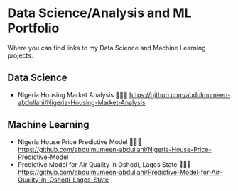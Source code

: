 # Data Science/Analysis and ML Portfolio
Where you can find links to my Data Science and Machine Learning projects.


## Data Science
- Nigeria Housing Market Analysis 🔗🔗🔗 https://github.com/abdulmumeen-abdullahi/Nigeria-Housing-Market-Analysis

## Machine Learning
- Nigeria House Price Predictive Model 🔗🔗🔗 https://github.com/abdulmumeen-abdullahi/Nigeria-House-Price-Predictive-Model
- Predictive Model for Air Quality in Oshodi, Lagos State 🔗🔗🔗 https://github.com/abdulmumeen-abdullahi/Predictive-Model-for-Air-Quality-in-Oshodi-Lagos-State
